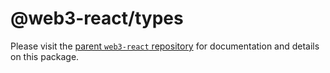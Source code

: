 # @web3-react/types

Please visit the [parent `web3-react` repository](https://github.com/NoahZinsmeister/web3-react) for documentation and details on this package.
